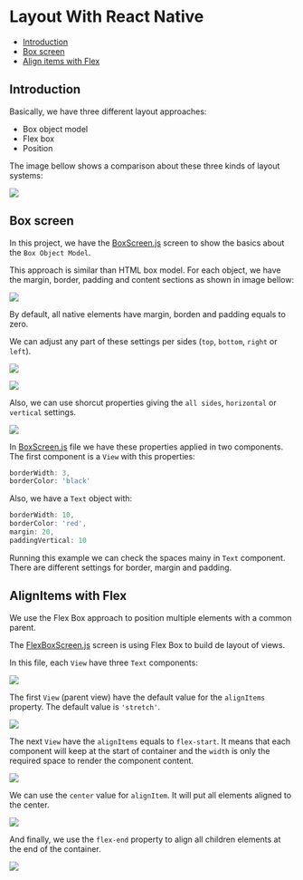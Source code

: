 # Layout With React Native

- [Introduction](#introduction)
- [Box screen](#box-screen)
- [Align items with Flex](#alignitems-with-flex)

## Introduction

Basically, we have three different layout approaches:

- Box object model
- Flex box
- Position

The image bellow shows a comparison about these three kinds of layout systems:

![](../assets/2022-10-08-21-17-38.png)

## Box screen

In this project, we have the [BoxScreen.js](src/screens/BoxScreen.js) screen to show the basics about the `Box Object Model`.

This approach is similar than HTML box model. For each object, we have the margin, border, padding and content sections as shown in image bellow:

![](../assets/2022-10-08-21-34-12.png)

By default, all native elements have margin, borden and padding equals to zero.

We can adjust any part of these settings per sides (`top`, `bottom`, `right` or `left`).

![](../assets/2022-10-08-21-41-38.png)

![](../assets/2022-10-08-21-44-04.png)

Also, we can use shorcut properties giving the `all sides`, `horizontal` or `vertical` settings.

![](../assets/2022-10-08-21-46-34.png)

In [BoxScreen.js](src/screens/BoxScreen.js) file we have these properties applied in two components. The first component is a `View` with this properties:

```js
borderWidth: 3,
borderColor: 'black'
```

Also, we have a `Text` object with:

```js
borderWidth: 10,
borderColor: 'red',
margin: 20,
paddingVertical: 10
```

Running this example we can check the spaces mainy in `Text` component. There are different settings for border, margin and padding.

## AlignItems with Flex

We use the Flex Box approach to position multiple elements with a common parent.

The [FlexBoxScreen.js](src/screens/FlexBoxScreen.js) screen is using Flex Box to build de layout of views.

In this file, each `View` have three `Text` components:

![](../assets/2022-10-08-22-33-09.png)

The first `View` (parent view) have the default value for the `alignItems` property. The default value is `'stretch'`.

![](../assets/2022-10-08-22-44-03.png)

The next `View` have the `alignItems` equals to `flex-start`. It means that each component will keep at the start of container and the `width` is only the required space to render the component content.

![](../assets/2022-10-08-22-52-16.png)

We can use the `center` value for `alignItem`. It will put all elements aligned to the center.

![](../assets/2022-10-08-22-54-49.png)

And finally, we use the `flex-end` property to align all children elements at the end of the container.

![](../assets/2022-10-08-22-58-03.png)